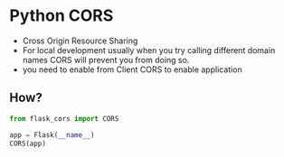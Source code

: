 # Python CORS
- Cross Origin Resource Sharing
- For local development usually when you try calling different domain names CORS will prevent you from doing so.
- you need to enable from Client CORS to enable application 

## How?
```python
from flask_cors import CORS

app = Flask(__name__)
CORS(app)
```
